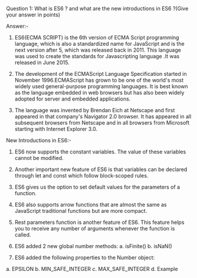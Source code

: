 Question 1: What is ES6 ? and what are the new introductions in ES6 ?(Give your answer in points)

Answer:-
 1. ES6(ECMA SCRIPT) is the 6th version of ECMA Script programming language, which is also a standardized name for JavaScript and is the next version after 5, which was released back in 2011. This language was used to create the standards for Javascripting language .It was released in June 2015.
 
 2. The development of the ECMAScript Language Specification started in November 1996.ECMAScript has grown to be one of the world's most widely used general-purpose programming languages. It is best known as the language embedded in web browsers but has also been widely adopted for server and embedded applications.
 
 3. The language was invented by Brendan Eich at Netscape and first appeared in that company's Navigator 2.0 browser. It has appeared in all subsequent browsers from Netscape and in all browsers from Microsoft starting with Internet Explorer 3.0.

 New Introductions in ES6:-

 1. ES6 now supports the constant variables. The value of these variables cannot be modified.
    

 2. Another important new feature of ES6 is that variables can be declared through let and const which follow block-scoped rules.

 3. ES6 gives us the option to set default values for the parameters of a function.

 4. ES6 also supports arrow functions that are almost the same as JavaScript traditional functions but are more compact.

 5. Rest parameters function is another feature of ES6. This feature helps you to receive any number of arguments whenever the function is called.

 6. ES6 added 2 new global number methods:
 a. isFinite()
 b. isNaN()
 
 7. ES6 added the following properties to the Number object:

 a. EPSILON
 b. MIN_SAFE_INTEGER
 c. MAX_SAFE_INTEGER
 d. Example
